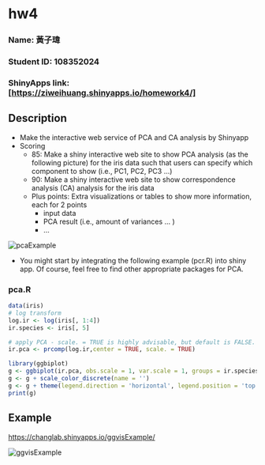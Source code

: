 # hw4

### Name: 黃子瑋
### Student ID: 108352024
### ShinyApps link: [https://ziweihuang.shinyapps.io/homework4/]

## Description

* Make the interactive web service of PCA and CA analysis by Shinyapp
* Scoring
  * 85: Make a shiny interactive web site to show PCA analysis (as the following picture) for the iris data such that users can specify which component to show (i.e., PC1, PC2, PC3 ...)
  * 90: Make a shiny interactive web site to show correspondence analysis (CA) analysis for the iris data
  * Plus points: Extra visualizations or tables to show more information, each for 2 points
    * input data
    * PCA result (i.e., amount of variances ... )
    * ...

![pcaExample](/images/img2.png)

* You might start by integrating the following example (pcr.R) into shiny app. Of course, feel free to find other appropriate packages for PCA.

### pca.R

```R
data(iris)
# log transform 
log.ir <- log(iris[, 1:4])
ir.species <- iris[, 5]

# apply PCA - scale. = TRUE is highly advisable, but default is FALSE. 
ir.pca <- prcomp(log.ir,center = TRUE, scale. = TRUE)

library(ggbiplot)
g <- ggbiplot(ir.pca, obs.scale = 1, var.scale = 1, groups = ir.species)
g <- g + scale_color_discrete(name = '')
g <- g + theme(legend.direction = 'horizontal', legend.position = 'top')
print(g)
```
## Example

https://changlab.shinyapps.io/ggvisExample/

![ggvisExample](/images/img1.png)
